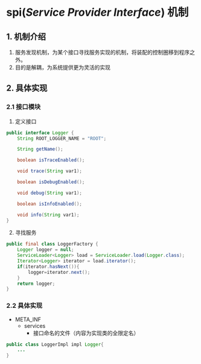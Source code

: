 # spi(*Service Provider Interface*) 机制

## 1. 机制介绍

1. 服务发现机制，为某个接口寻找服务实现的机制，将装配的控制圈移到程序之外。
2. 目的是解耦，为系统提供更为灵活的实现



## 2. 具体实现

### 2.1 接口模块

1. 定义接口

```java
public interface Logger {
    String ROOT_LOGGER_NAME = "ROOT";

    String getName();

    boolean isTraceEnabled();

    void trace(String var1);

    boolean isDebugEnabled();

    void debug(String var1);

    boolean isInfoEnabled();

    void info(String var1);
}
```

2. 寻找服务

```java
public final class LoggerFactory {
	Logger logger = null;
    ServiceLoader<Logger> load = ServiceLoader.load(Logger.class);
    Iterator<Logger> iterator = load.iterator();
    if(iterator.hasNext()){
        logger=iterator.next();
    }
    return logger;
}
```

### 2.2 具体实现

- META_INF
  - services
    - 接口命名的文件（内容为实现类的全限定名）

```java
public class LoggerImpl impl Logger{
    ...
}
```

